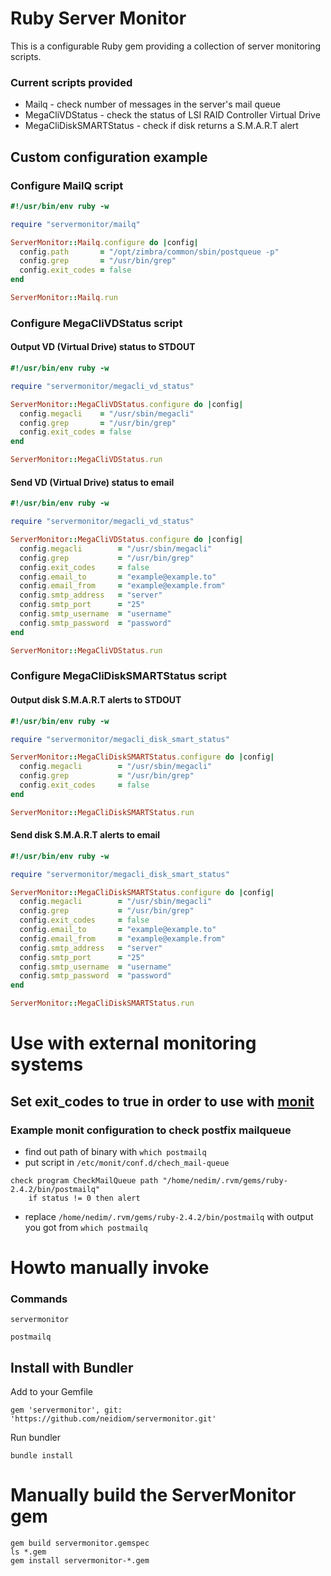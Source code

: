 # Ruby Server Monitor
This is a configurable Ruby gem providing a collection of server monitoring scripts.

### Current scripts provided
* Mailq - check number of messages in the server's mail queue
* MegaCliVDStatus - check the status of LSI RAID Controller Virtual Drive
* MegaCliDiskSMARTStatus - check if disk returns a S.M.A.R.T alert

## Custom configuration example

### Configure MailQ script

```ruby
#!/usr/bin/env ruby -w

require "servermonitor/mailq"

ServerMonitor::Mailq.configure do |config|
  config.path       = "/opt/zimbra/common/sbin/postqueue -p"
  config.grep       = "/usr/bin/grep"
  config.exit_codes = false
end

ServerMonitor::Mailq.run
```

### Configure MegaCliVDStatus script

#### Output VD (Virtual Drive) status to STDOUT

```ruby
#!/usr/bin/env ruby -w

require "servermonitor/megacli_vd_status"

ServerMonitor::MegaCliVDStatus.configure do |config|
  config.megacli    = "/usr/sbin/megacli"
  config.grep       = "/usr/bin/grep"
  config.exit_codes = false
end

ServerMonitor::MegaCliVDStatus.run
```
#### Send VD (Virtual Drive) status to email

```ruby
#!/usr/bin/env ruby -w

require "servermonitor/megacli_vd_status"

ServerMonitor::MegaCliVDStatus.configure do |config|
  config.megacli        = "/usr/sbin/megacli"
  config.grep           = "/usr/bin/grep"
  config.exit_codes     = false
  config.email_to       = "example@example.to"
  config.email_from     = "example@example.from"
  config.smtp_address   = "server"
  config.smtp_port      = "25"
  config.smtp_username  = "username"
  config.smtp_password  = "password"
end

ServerMonitor::MegaCliVDStatus.run
```

### Configure MegaCliDiskSMARTStatus script

#### Output disk S.M.A.R.T alerts to STDOUT

```ruby
#!/usr/bin/env ruby -w

require "servermonitor/megacli_disk_smart_status"

ServerMonitor::MegaCliDiskSMARTStatus.configure do |config|
  config.megacli        = "/usr/sbin/megacli"
  config.grep           = "/usr/bin/grep"
  config.exit_codes     = false
end

ServerMonitor::MegaCliDiskSMARTStatus.run
```
#### Send disk S.M.A.R.T alerts to email

```ruby
#!/usr/bin/env ruby -w

require "servermonitor/megacli_disk_smart_status"

ServerMonitor::MegaCliDiskSMARTStatus.configure do |config|
  config.megacli        = "/usr/sbin/megacli"
  config.grep           = "/usr/bin/grep"
  config.exit_codes     = false
  config.email_to       = "example@example.to"
  config.email_from     = "example@example.from"
  config.smtp_address   = "server"
  config.smtp_port      = "25"
  config.smtp_username  = "username"
  config.smtp_password  = "password"
end

ServerMonitor::MegaCliDiskSMARTStatus.run
```


# Use with external monitoring systems
## Set exit_codes to true in order to use with [monit](https://mmonit.com/monit/)

### Example monit configuration to check postfix mailqueue
* find out path of binary with ``which postmailq ``
* put script in ``/etc/monit/conf.d/chech_mail-queue ``

```
check program CheckMailQueue path "/home/nedim/.rvm/gems/ruby-2.4.2/bin/postmailq"
    if status != 0 then alert
```
* replace ``/home/nedim/.rvm/gems/ruby-2.4.2/bin/postmailq`` with output you got from ``which postmailq ``

# Howto manually invoke

### Commands

```servermonitor```

```postmailq```

## Install with Bundler

Add to your Gemfile
```
gem 'servermonitor', git: 'https://github.com/neidiom/servermonitor.git'

```
Run bundler
```
bundle install
```

# Manually build the ServerMonitor gem
```
gem build servermonitor.gemspec
ls *.gem
gem install servermonitor-*.gem
```
